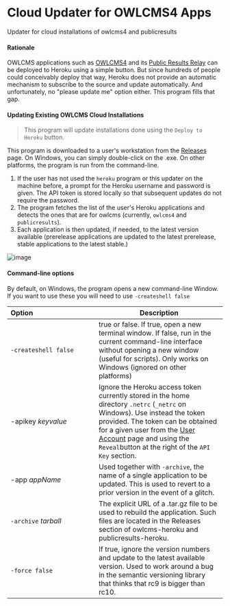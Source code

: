 # Cloud Updater for OWLCMS4 Apps
Updater for cloud installations of owlcms4 and publicresults

#### Rationale

OWLCMS applications such as [OWLCMS4](https://github.com/owlcms/owlcms4-heroku) and its [Public Results Relay](https://github.com/owlcms/publicresults-heroku) can be deployed to Heroku using a simple button.  But since hundreds of people could conceivably deploy that way, Heroku does not provide an automatic mechanism to subscribe to the source and update automatically.  And unfortunately, no "please update me" option either.  This program fills that gap.

#### Updating Existing OWLCMS Cloud Installations

> This program will update installations done using the  `Deploy to Heroku` button.

This program is downloaded to a user's workstation from the [Releases](https://github.com/jflamy/owlcms4-heroku-updater/releases/latest) page.  On Windows, you can simply double-click on the .exe.  On other platforms, the program is run from the command-line.

1. If the user has not used the `heroku` program or this updater on the machine before, a prompt for the Heroku username and password is given. The API token is stored locally so that subsequent updates do not require the password.
2. The program fetches the list of the user's Heroku applications and detects the ones that are for owlcms (currently, `owlcms4` and `publicresults`).
3. Each application is then updated, if needed, to the latest version available (prerelease applications are updated to the latest prerelease, stable applications to the latest stable.)  

![image](https://user-images.githubusercontent.com/678663/74204710-348c2480-4c6c-11ea-82d7-4908fabb296c.png)

#### Command-line options

By default, on Windows, the program opens a new command-line Window.  If you want to use these you will need to use `-createshell false`

| Option&nbsp;&nbsp;&nbsp;&nbsp;&nbsp;&nbsp;&nbsp;&nbsp;&nbsp;&nbsp;&nbsp;&nbsp;&nbsp;&nbsp;&nbsp;&nbsp;&nbsp;&nbsp;&nbsp;&nbsp;&nbsp;&nbsp;&nbsp;&nbsp;&nbsp;&nbsp;&nbsp;&nbsp;&nbsp;&nbsp;&nbsp;&nbsp; | Description                                                  |
| ------------------------------------------------------------ | ------------------------------------------------------------ |
| <nobr>`-createshell false`</nobr>                            | true or false. If true, open a new terminal window.  If false, run in the current command-line interface without opening a new window (useful for scripts).  Only works on Windows  (ignored on other platforms) |
| -apikey *keyvalue*                                           | Ignore the Heroku access token currently stored in the home directory `.netrc` (`_netrc` on Windows).  Use instead the token provided. The token can be obtained for a given user from the [User Account](https://dashboard.heroku.com/account) page and using the `Reveal`button at the right of the `API Key` section. |
| -app *appName*                                               | Used together with `-archive`, the name of a single application to be updated.  This is used to revert to a prior version in the event of a glitch. |
| `-archive` *tarball*                                         | The explicit URL of a .tar.gz file to be used to rebuild the application.  Such files are located in the Releases section of owlcms-heroku and publicresults-heroku. |
| `-force false`                                               | If true, ignore the version numbers and update to the latest available version. Used to work around a bug in the semantic versioning library that thinks that rc9 is bigger than rc10. |

